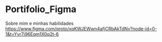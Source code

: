 # Portifolio_Figma
Sobre mim e minhas habilidades <br>
https://www.figma.com/proto/xqKWJEWwn4afjCRbAkTdNv?node-id=0-1&t=Yyr7i96Eqm1X0q2t-6
